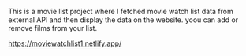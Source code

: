 This is a movie list project where I fetched movie watch list data from          
external API and then display the data on the website. yoou can add or remove films from your list.                                                                                                                                                    
 
https://moviewatchlist1.netlify.app/    
